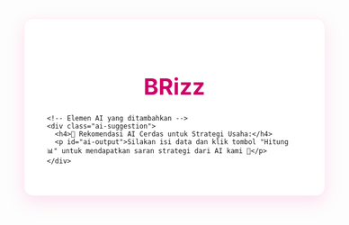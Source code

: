 <html lang="id">
<head>
  <meta charset="UTF-8">
  <title>MSME Finance Web-Based</title>
  <link href="https://fonts.googleapis.com/css2?family=Playfair+Display:wght@500;700&family=Poppins:wght@400;600&display=swap" rel="stylesheet">
  <style>
    :root {
      --pink-primary: #ff69b4;
      --pink-dark: #cc0066;
      --pink-light: #ffc0cb;
      --pink-bg: #fff0f5;
      --pink-shadow: rgba(255, 105, 180, 0.2);
    }

    body {
      margin: 0;
      padding: 0;
      font-family: 'Poppins', sans-serif;
      background-color: #fff5f9;
      min-height: 100vh;
      display: flex;
      align-items: center;
      justify-content: center;
    }

    .container {
      background: white;
      border-radius: 16px;
      box-shadow: 0 10px 30px var(--pink-shadow);
      width: 90%;
      max-width: 800px;
      padding: 40px;
      border: 1px solid rgba(255, 192, 203, 0.3);
    }

    h1 {
      text-align: center;
      font-size: 2.5rem;
      margin-bottom: 25px;
      color: var(--pink-dark);
      font-family: 'Playfair Display', serif;
      position: relative;
    }

    h1:after {
      content: "";
      position: absolute;
      bottom: -10px;
      left: 50%;
      transform: translateX(-50%);
      width: 80px;
      height: 3px;
      background: var(--pink-primary);
      border-radius: 2px;
    }

    .form-group {
      margin-bottom: 20px;
    }

    label {
      font-weight: 600;
      display: block;
      margin-bottom: 8px;
      color: var(--pink-dark);
    }

    input, select {
      width: 100%;
      padding: 12px 16px;
      border-radius: 8px;
      border: 1px solid var(--pink-light);
      background-color: rgba(255, 248, 250, 0.5);
      font-size: 1rem;
      color: #4d003b;
      transition: all 0.3s ease;
    }

    input:focus, select:focus {
      border-color: var(--pink-primary);
      outline: none;
      box-shadow: 0 0 0 3px rgba(255, 105, 180, 0.1);
    }

    small {
      color: #99004d;
      font-size: 0.85rem;
      opacity: 0.8;
      display: block;
      margin-top: 5px;
    }

    .tax-explanation {
      background-color: var(--pink-bg);
      padding: 12px;
      border-radius: 8px;
      margin-top: 10px;
      font-size: 0.85rem;
      border-left: 3px solid var(--pink-primary);
    }

    button {
      background: var(--pink-primary);
      border: none;
      color: white;
      padding: 14px;
      font-size: 1rem;
      border-radius: 8px;
      cursor: pointer;
      margin-top: 20px;
      display: block;
      width: 100%;
      font-weight: 600;
      transition: background 0.3s;
    }

    button:hover {
      background: var(--pink-dark);
    }

    .output {
      margin-top: 30px;
      background: var(--pink-bg);
      padding: 20px;
      border-radius: 12px;
      border: 1px solid rgba(255, 192, 203, 0.5);
    }

    .output h3 {
      margin-bottom: 15px;
      color: var(--pink-dark);
      font-size: 1.3rem;
    }

    .result-grid {
      display: grid;
      grid-template-columns: 1fr 1fr;
      gap: 15px;
      margin-top: 15px;
    }

    .result-box {
      background: white;
      padding: 15px;
      border-radius: 8px;
      border: 1px solid rgba(255, 192, 203, 0.3);
    }

    .result-box h4 {
      margin: 0 0 10px 0;
      color: var(--pink-primary);
      font-size: 1rem;
      border-bottom: 1px dashed var(--pink-light);
      padding-bottom: 5px;
    }

    .recommendation {
      margin-top: 20px;
      background: white;
      padding: 15px;
      border-radius: 8px;
      border: 1px solid rgba(255, 192, 203, 0.3);
    }

    .recommendation h4 {
      color: var(--pink-dark);
      margin-top: 0;
    }

    .recommendation ul {
      padding-left: 20px;
    }

    .recommendation li {
      margin-bottom: 8px;
    }

    .ai-suggestion {
      margin-top: 20px;
      background: #fff;
      padding: 15px;
      border-left: 5px solid var(--pink-primary);
      border-radius: 8px;
    }

    .ai-suggestion h4 {
      margin-top: 0;
      color: var(--pink-primary);
    }

    @media (max-width: 600px) {
      .result-grid {
        grid-template-columns: 1fr;
      }
    }
  </style>
</head>
<body>
  <div class="container">
    <h1>BRizz</h1>

    <!-- Elemen AI yang ditambahkan -->
    <div class="ai-suggestion">
      <h4>🎯 Rekomendasi AI Cerdas untuk Strategi Usaha:</h4>
      <p id="ai-output">Silakan isi data dan klik tombol "Hitung 📊" untuk mendapatkan saran strategi dari AI kami 🤖</p>
    </div>
  </div>

  <script>
    function rekomendasiAI(sisa, income, fixed) {
      let strategi = [];
      const margin = sisa / income;

      if (margin >= 0.3) {
        strategi.push("✅ Usahamu sangat sehat, pertimbangkan buka cabang atau diversifikasi produk!");
      } else if (margin >= 0.1) {
        strategi.push("📈 Pertahankan performa. Kamu bisa mulai alokasi dana untuk digital marketing atau upgrade alat kerja.");
      } else if (sisa > 0 && margin < 0.1) {
        strategi.push("⚠️ Keuntungan tipis, evaluasi biaya tetapmu. Bisa jadi kamu perlu negosiasi ulang sewa atau gaji karyawan.");
      } else {
        strategi.push("❌ Usahamu mengalami defisit. Coba kurangi beban cicilan atau cari cara menaikkan harga jual produk.");
      }

      if (fixed > income * 0.5) {
        strategi.push("💸 Biaya tetap terlalu besar dibandingkan pendapatan. Pertimbangkan strategi outsourcing atau efisiensi operasional.");
      }

      document.getElementById('ai-output').innerHTML = strategi.map(s => `• ${s}`).join('<br>');
    }
  </script>
</body>
</html>
